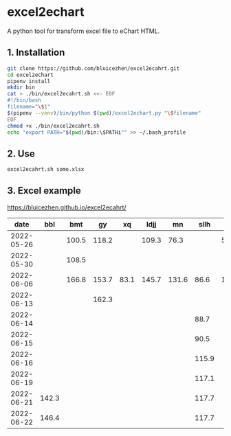# excel2echart

A python tool for transform excel file to eChart HTML.

## 1. Installation

```bash
git clone https://github.com/bluicezhen/excel2ecahrt.git
cd excel2echart
pipenv install
mkdir bin
cat > ./bin/excel2ecahrt.sh <<- EOF
#!/bin/bash
filename="\$1"
$(pipenv --venv)/bin/python $(pwd)/excel2echart.py "\$filename"
EOF
chmod +x ./bin/excel2ecahrt.sh
echo "export PATH="$(pwd)/bin:\$PATHi"" >> ~/.bash_profile
```

## 2. Use

```bash
excel2ecahrt.sh some.xlsx
```

## 3. Excel example

https://bluicezhen.github.io/excel2ecahrt/

| date       | bbl   | bmt   | gy    | xq   | ldjj  | mn    | sllh  | wd    |
| ---------- | ----- | ----- | ----- | ---- | ----- | ----- | ----- | ----- |
| 2022-05-26 |       | 100.5 | 118.2 |      | 109.3 | 76.3  |       | 57    |
| 2022-05-30 |       | 108.5 |       |      |       |       |       |       |
| 2022-06-06 |       | 166.8 | 153.7 | 83.1 | 145.7 | 131.6 | 86.6  | 119.1 |
| 2022-06-13 |       |       | 162.3 |      |       |       |       |       |
| 2022-06-14 |       |       |       |      |       |       | 88.7  |       |
| 2022-06-15 |       |       |       |      |       |       | 90.5  |       |
| 2022-06-16 |       |       |       |      |       |       | 115.9 |       |
| 2022-06-19 |       |       |       |      |       |       | 117.1 |       |
| 2022-06-21 | 142.3 |       |       |      |       |       | 117.7 |       |
| 2022-06-22 | 146.4 |       |       |      |       |       | 117.7 |       |
